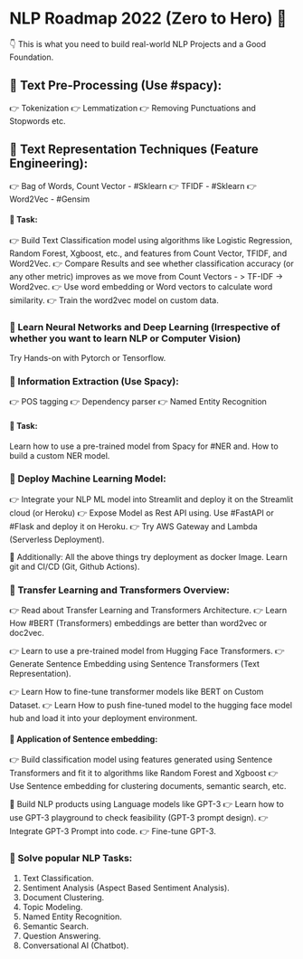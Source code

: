# NLP Roadmap 2022 (Zero to Hero) 🚀
👇 This is what you need to build real-world NLP Projects and a Good Foundation.

## 🎯 Text Pre-Processing (Use #spacy):
👉 Tokenization
👉 Lemmatization
👉 Removing Punctuations and Stopwords etc.

## 🎯 Text Representation Techniques (Feature Engineering):
👉 Bag of Words, Count Vector - #Sklearn
👉 TFIDF - #Sklearn
👉 Word2Vec - #Gensim

#### 📌 Task:
👉 Build Text Classification model using algorithms like Logistic Regression, Random Forest, Xgboost, etc., and features from Count Vector, TFIDF, and Word2Vec. 
👉 Compare Results and see whether classification accuracy (or any other metric) improves as we move from Count Vectors - > TF-IDF -> Word2vec.
👉 Use word embedding or Word vectors to calculate word similarity.
👉 Train the word2vec model on custom data.

### 🎯 Learn Neural Networks and Deep Learning (Irrespective of whether you want to learn NLP or Computer Vision)
Try Hands-on with Pytorch or Tensorflow.

### 🎯 Information Extraction (Use Spacy):
👉 POS tagging
👉 Dependency parser
👉 Named Entity Recognition

#### 📌 Task:
Learn how to use a pre-trained model from Spacy for #NER and.
How to build a custom NER model.

### 🎯 Deploy Machine Learning Model:
👉 Integrate your NLP ML model into Streamlit and deploy it on the Streamlit cloud (or Heroku)
👉 Expose Model as Rest API using. Use #FastAPI or #Flask and deploy it on Heroku.
👉 Try AWS Gateway and Lambda (Serverless Deployment).

👏 Additionally:
All the above things try deployment as docker Image.
Learn git and CI/CD (Git, Github Actions).

### 🎯 Transfer Learning and Transformers Overview:
👉 Read about Transfer Learning and Transformers Architecture.
👉 Learn How #BERT (Transformers) embeddings are better than word2vec or doc2vec.

👉 Learn to use a pre-trained model from Hugging Face Transformers.
👉 Generate Sentence Embedding using Sentence Transformers (Text Representation).

👉 Learn How to fine-tune transformer models like BERT on Custom Dataset.
👉 Learn How to push fine-tuned model to the hugging face model hub and load it into your deployment environment.



#### 📌 Application of Sentence embedding:
👉 Build classification model using features generated using Sentence Transformers and fit it to algorithms like Random Forest and Xgboost
👉 Use Sentence embedding for clustering documents, semantic search, etc.

🎯 Build NLP products using Language models like GPT-3
👉 Learn how to use GPT-3 playground to check feasibility (GPT-3 prompt design).
👉 Integrate GPT-3 Prompt into code.
👉 Fine-tune GPT-3.

### 🎯 Solve popular NLP Tasks:

1. Text Classification.
2. Sentiment Analysis (Aspect Based Sentiment Analysis).
3. Document Clustering.
4. Topic Modeling.
5. Named Entity Recognition.
6. Semantic Search.
7. Question Answering.
8. Conversational AI (Chatbot).
